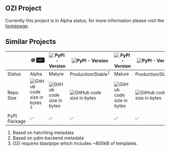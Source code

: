 ## OZI Project

Currently this project is in Alpha status; for more information please visit the [homepage](https://oziproject.dev/).

## Similar Projects

|      | ![OZI Badge](https://raw.githubusercontent.com/OZI-Project/brand/main/images/ozi-badge.svg) | ![PyPI - Version](https://img.shields.io/pypi/v/flit?style=plastic&logo=pypi&label=Flit&link=https%3A%2F%2Fflit.pypa.io%2Fen%2Fstable%2F&link=https%3A%2F%2Fpypi.org%2Fproject%2Fflit%2F) | ![PyPI - Version](https://img.shields.io/pypi/v/hatch?style=plastic&logo=pypi&label=Hatch&link=https%3A%2F%2Fhatch.pypa.io%2Flatest%2F&link=https%3A%2F%2Fpypi.org%2Fproject%2Fhatch%2F) | ![PyPI - Version](https://img.shields.io/pypi/v/poetry?style=plastic&logo=poetry&label=Poetry&link=https%3A%2F%2Fpython-poetry.org%2F&link=https%3A%2F%2Fpypi.org%2Fproject%2Fpoetry%2F) | ![PyPI - Version](https://img.shields.io/pypi/v/pdm?style=plastic&logo=pdm&label=PDM&link=https%3A%2F%2Fpdm-project.org%2Flatest%2F&link=https%3A%2F%2Fpypi.org%2Fproject%2Fpdm%2F) | [![Rye](https://img.shields.io/endpoint?url=https://raw.githubusercontent.com/mitsuhiko/rye/main/artwork/badge.json)](https://rye-up.com) | [![PyScaffold](https://img.shields.io/badge/-PyScaffold?style=social&logo=pyscaffold&logoColor=005CA0&label=PyScaffold)](https://pyscaffold.org/) |
|--------------|-----------------------------------------------------------------------------------------------------------|-------------------------------------------------------------------------------------------------------------------------------------------------------------------------------------------|------------------------------------------------------------------------------------------------------------------------------------------------------------------------------------------|------------------------------------------------------------------------------------------------------------------------------------------------------------------------------------------|-------------------------------------------------------------------------------------------------------------------------------------------------------------------------------------|-------------------------------------------------------------------------------------------------------------------------------------------|---------------------------------------------------------------------------------------------------------------------------------------------------|
| Status       | Alpha                                                                                                     | Mature                                                                                                                                                                                    |                                                                                          Production/Stable<sup>1</sup>                                                                                          | Mature                                                                                                                                                                                   | Production/Stable<sup>2</sup>                                                                                                                                                                              | Alpha                                                                                                                                     | Production/Stable                                                                                                                                 |
| Repo Size    | ![GitHub code size in bytes](https://img.shields.io/github/languages/code-size/OZI-Project/OZI?label=%20)<sup>3</sup> | ![GitHub code size in bytes](https://img.shields.io/github/languages/code-size/pypa/flit?label=%20)                                                                                       | ![GitHub code size in bytes](https://img.shields.io/github/languages/code-size/pypa/hatch?label=%20)                                                                                     | ![GitHub code size in bytes](https://img.shields.io/github/languages/code-size/python-poetry/poetry?label=%20)                                                                           | ![GitHub code size in bytes](https://img.shields.io/github/languages/code-size/pdm-project/pdm?label=%20)                                                                           | ![GitHub code size in bytes](https://img.shields.io/github/languages/code-size/astral-sh/rye?label=%20)                                   | ![GitHub code size in bytes](https://img.shields.io/github/languages/code-size/pyscaffold/pyscaffold?label=%20)                                   |
| PyPI Package | ✅                                                                                                         |✅                                                                                                                                                                                         |✅                                                                                                                                                                                        | ✅                                                                                                                                                                                       | ✅                                                                                                                                                                                  | ❌                                                                                                                                         | ✅                                                                                                                                                  

1. Based on hatchling metadata
2. Based on pdm-backend metadata
3. OZI requires blastpipe which includes ~800kB of templates.
